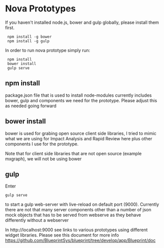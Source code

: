 # Nova Prototypes

If you haven't installed node.js, bower and gulp globally, please install them first.
```
 npm install -g bower
 npm install -g gulp
```

In order to run nova prototype simply run:
```
 npm install
 bower install
 gulp serve
```

## npm install
package.json file that is used to install node-modules currently includes bower, gulp and components we need for the prototype. Please adjust this as needed going forward

## bower install
bower is used for grabing open source client side libraries, I tried to mimic what we are using for Impact Analysis and Rapid Review here plus other components I use for the prototype.

Note that for client side libraries that are not open source (example mxgraph), we will not be using bower

## gulp 
Enter
```
gulp serve
```
to start a gulp web-server with live-reload on default port (9000). Currently there are not that many server components other than a number of json mock objects that has to be served from webserve as they behave differently without a webserver

In http://localhost:9000 see links to various prototypes using different widget libraries.
Please see this document for more info https://github.com/BlueprintSys/blueprint/tree/develop/app/Blueprint/doc


